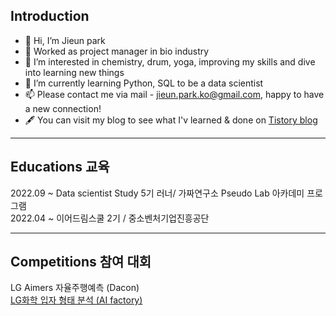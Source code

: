 ## Introduction 


- 👋 Hi, I’m Jieun park 
- 💉 Worked as project manager in bio industry 
- 👀 I’m interested in chemistry, drum, yoga, improving my skills and dive into learning new things
- 🌱 I’m currently learning Python, SQL to be a data scientist
- 📫 Please contact me via mail - jieun.park.ko@gmail.com, happy to have a new connection! 
- 🖋 You can visit my blog to see what I'v learned & done on [Tistory blog](https://rum-j.tistory.com/)

---

## Educations 교육

2022.09 ~ Data scientist Study 5기 러너/ 가짜연구소 Pseudo Lab  아카데미 프로그램  <br>
2022.04 ~ 이어드림스쿨 2기 / 중소벤처기업진흥공단

---

## Competitions 참여 대회

LG Aimers 자율주행예측 (Dacon) <br>
[LG화학 입자 형태 분석 (AI factory)](https://rum-j.tistory.com/22)

<!---
Rum-j/Rum-j is a ✨ special ✨ repository because its `README.md` (this file) appears on your GitHub profile.
You can click the Preview link to take a look at your changes.
--->

